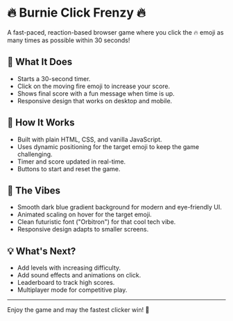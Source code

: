 # 🔥 Burnie Click Frenzy 🔥

A fast-paced, reaction-based browser game where you click the 🔥 emoji as many times as possible within 30 seconds!

## 🚀 What It Does
- Starts a 30-second timer.
- Click on the moving fire emoji to increase your score.
- Shows final score with a fun message when time is up.
- Responsive design that works on desktop and mobile.

## 🧠 How It Works
- Built with plain HTML, CSS, and vanilla JavaScript.
- Uses dynamic positioning for the target emoji to keep the game challenging.
- Timer and score updated in real-time.
- Buttons to start and reset the game.

## 🎨 The Vibes
- Smooth dark blue gradient background for modern and eye-friendly UI.
- Animated scaling on hover for the target emoji.
- Clean futuristic font ("Orbitron") for that cool tech vibe.
- Responsive design adapts to smaller screens.




## 💡 What's Next?
- Add levels with increasing difficulty.
- Add sound effects and animations on click.
- Leaderboard to track high scores.
- Multiplayer mode for competitive play.



---

Enjoy the game and may the fastest clicker win! 🎉
